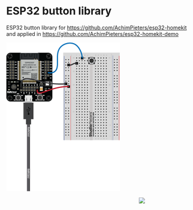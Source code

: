 # ESP32 button library
ESP32 button library for https://github.com/AchimPieters/esp32-homekit and applied in https://github.com/AchimPieters/esp32-homekit-demo





![Default setup.](https://github.com/AchimPieters/esp32-button/blob/main/images/ESP32-button-default.png)



<img  style="float: right;" src="https://github.com/AchimPieters/ESP32-SmartPlug/blob/main/images/MIT%7C%20SOFTWARE%20WHITE.svg" width="150"> 
